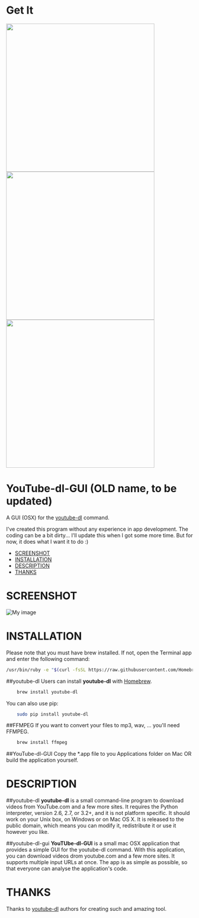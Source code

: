# Get It

<img src="https://github.com/Kevin-De-Koninck/Get-It/blob/master/ReadMe%20Resources/Get%20It%20v0.2.png?raw=true" width="400" />
<img src="https://github.com/Kevin-De-Koninck/Get-It/blob/master/ReadMe%20Resources/Get%20It%20v0.2%20(2).png?raw=true" width="400" />
<img src="https://github.com/Kevin-De-Koninck/Get-It/blob/master/ReadMe%20Resources/Get%20It%20v0.2%20(3).png?raw=true" width="400" />


# YouTube-dl-GUI (OLD name, to be updated)
A GUI (OSX) for the [youtube-dl](https://github.com/rg3/youtube-dl) command.

I've created this program without any experience in app development. The coding can be a bit dirty... I'll update this when I got some more time. But for now, it does what I want it to do :)

- [SCREENSHOT](#screenshot)
- [INSTALLATION](#installation)
- [DESCRIPTION](#description)
- [THANKS](#thanks)

# SCREENSHOT

![My image](https://github.com/Kevin-De-Koninck/Get-It/blob/master/ReadMe%20Resources/AppV0.1.png?raw=true)


# INSTALLATION

Please note that you must have brew installed. If not, open the Terminal app and enter the following command:
```bash
/usr/bin/ruby -e "$(curl -fsSL https://raw.githubusercontent.com/Homebrew/install/master/install)"
```

##youtube-dl
Users can install **youtube-dl** with [Homebrew](http://brew.sh/).
```bash
    brew install youtube-dl
```
You can also use pip:
```bash
    sudo pip install youtube-dl
```
##FFMPEG
If you want to convert your files to mp3, wav, ... you'll need FFMPEG.
```bash
    brew install ffmpeg
```
##YouTube-dl-GUI
Copy the *.app file to you Applications folder on Mac OR build the application yourself.

# DESCRIPTION
##youtube-dl
**youtube-dl** is a small command-line program to download videos from
YouTube.com and a few more sites. It requires the Python interpreter, version
2.6, 2.7, or 3.2+, and it is not platform specific. It should work on
your Unix box, on Windows or on Mac OS X. It is released to the public domain,
which means you can modify it, redistribute it or use it however you like.

##youtube-dl-gui
**YouTUbe-dl-GUI** is a small mac OSX application that provides a simple GUI
for the youtube-dl command. With this application, you can download videos drom
youtube.com and a few more sites. It supports multiple input URLs at once.
The app is as simple as possible, so that everyone can analyse the application's
code.

# THANKS

Thanks to [youtube-dl](https://github.com/rg3/youtube-dl) authors for creating such and amazing tool.
